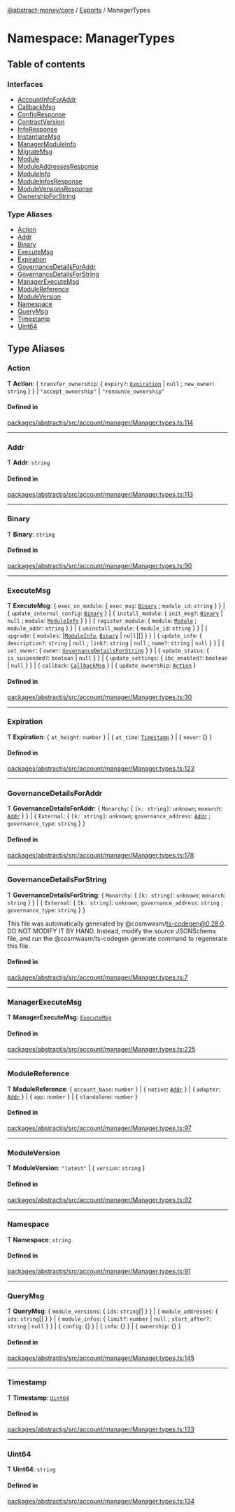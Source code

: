 [@abstract-money/core](../README.md) / [Exports](../modules.md) / ManagerTypes

# Namespace: ManagerTypes

## Table of contents

### Interfaces

- [AccountInfoForAddr](../interfaces/ManagerTypes.AccountInfoForAddr.md)
- [CallbackMsg](../interfaces/ManagerTypes.CallbackMsg.md)
- [ConfigResponse](../interfaces/ManagerTypes.ConfigResponse.md)
- [ContractVersion](../interfaces/ManagerTypes.ContractVersion.md)
- [InfoResponse](../interfaces/ManagerTypes.InfoResponse.md)
- [InstantiateMsg](../interfaces/ManagerTypes.InstantiateMsg.md)
- [ManagerModuleInfo](../interfaces/ManagerTypes.ManagerModuleInfo.md)
- [MigrateMsg](../interfaces/ManagerTypes.MigrateMsg.md)
- [Module](../interfaces/ManagerTypes.Module.md)
- [ModuleAddressesResponse](../interfaces/ManagerTypes.ModuleAddressesResponse.md)
- [ModuleInfo](../interfaces/ManagerTypes.ModuleInfo.md)
- [ModuleInfosResponse](../interfaces/ManagerTypes.ModuleInfosResponse.md)
- [ModuleVersionsResponse](../interfaces/ManagerTypes.ModuleVersionsResponse.md)
- [OwnershipForString](../interfaces/ManagerTypes.OwnershipForString.md)

### Type Aliases

- [Action](ManagerTypes.md#action)
- [Addr](ManagerTypes.md#addr)
- [Binary](ManagerTypes.md#binary)
- [ExecuteMsg](ManagerTypes.md#executemsg)
- [Expiration](ManagerTypes.md#expiration)
- [GovernanceDetailsForAddr](ManagerTypes.md#governancedetailsforaddr)
- [GovernanceDetailsForString](ManagerTypes.md#governancedetailsforstring)
- [ManagerExecuteMsg](ManagerTypes.md#managerexecutemsg)
- [ModuleReference](ManagerTypes.md#modulereference)
- [ModuleVersion](ManagerTypes.md#moduleversion)
- [Namespace](ManagerTypes.md#namespace)
- [QueryMsg](ManagerTypes.md#querymsg)
- [Timestamp](ManagerTypes.md#timestamp)
- [Uint64](ManagerTypes.md#uint64)

## Type Aliases

### Action

Ƭ **Action**: { `transfer_ownership`: { `expiry?`: [`Expiration`](ManagerTypes.md#expiration) \| ``null`` ; `new_owner`: `string`  }  } \| ``"accept_ownership"`` \| ``"renounce_ownership"``

#### Defined in

[packages/abstractjs/src/account/manager/Manager.types.ts:114](https://github.com/AbstractSDK/frontend/blob/07410073/packages/abstractjs/src/account/manager/Manager.types.ts#L114)

___

### Addr

Ƭ **Addr**: `string`

#### Defined in

[packages/abstractjs/src/account/manager/Manager.types.ts:113](https://github.com/AbstractSDK/frontend/blob/07410073/packages/abstractjs/src/account/manager/Manager.types.ts#L113)

___

### Binary

Ƭ **Binary**: `string`

#### Defined in

[packages/abstractjs/src/account/manager/Manager.types.ts:90](https://github.com/AbstractSDK/frontend/blob/07410073/packages/abstractjs/src/account/manager/Manager.types.ts#L90)

___

### ExecuteMsg

Ƭ **ExecuteMsg**: { `exec_on_module`: { `exec_msg`: [`Binary`](ManagerTypes.md#binary) ; `module_id`: `string`  }  } \| { `update_internal_config`: [`Binary`](ManagerTypes.md#binary)  } \| { `install_module`: { `init_msg?`: [`Binary`](ManagerTypes.md#binary) \| ``null`` ; `module`: [`ModuleInfo`](../interfaces/ManagerTypes.ModuleInfo.md)  }  } \| { `register_module`: { `module`: [`Module`](../interfaces/ManagerTypes.Module.md) ; `module_addr`: `string`  }  } \| { `uninstall_module`: { `module_id`: `string`  }  } \| { `upgrade`: { `modules`: [[`ModuleInfo`](../interfaces/ManagerTypes.ModuleInfo.md), [`Binary`](ManagerTypes.md#binary) \| ``null``][]  }  } \| { `update_info`: { `description?`: `string` \| ``null`` ; `link?`: `string` \| ``null`` ; `name?`: `string` \| ``null``  }  } \| { `set_owner`: { `owner`: [`GovernanceDetailsForString`](ManagerTypes.md#governancedetailsforstring)  }  } \| { `update_status`: { `is_suspended?`: `boolean` \| ``null``  }  } \| { `update_settings`: { `ibc_enabled?`: `boolean` \| ``null``  }  } \| { `callback`: [`CallbackMsg`](../interfaces/ManagerTypes.CallbackMsg.md)  } \| { `update_ownership`: [`Action`](ManagerTypes.md#action)  }

#### Defined in

[packages/abstractjs/src/account/manager/Manager.types.ts:30](https://github.com/AbstractSDK/frontend/blob/07410073/packages/abstractjs/src/account/manager/Manager.types.ts#L30)

___

### Expiration

Ƭ **Expiration**: { `at_height`: `number`  } \| { `at_time`: [`Timestamp`](ManagerTypes.md#timestamp)  } \| { `never`: {}  }

#### Defined in

[packages/abstractjs/src/account/manager/Manager.types.ts:123](https://github.com/AbstractSDK/frontend/blob/07410073/packages/abstractjs/src/account/manager/Manager.types.ts#L123)

___

### GovernanceDetailsForAddr

Ƭ **GovernanceDetailsForAddr**: { `Monarchy`: { `[k: string]`: `unknown`; `monarch`: [`Addr`](ManagerTypes.md#addr)  }  } \| { `External`: { `[k: string]`: `unknown`; `governance_address`: [`Addr`](ManagerTypes.md#addr) ; `governance_type`: `string`  }  }

#### Defined in

[packages/abstractjs/src/account/manager/Manager.types.ts:178](https://github.com/AbstractSDK/frontend/blob/07410073/packages/abstractjs/src/account/manager/Manager.types.ts#L178)

___

### GovernanceDetailsForString

Ƭ **GovernanceDetailsForString**: { `Monarchy`: { `[k: string]`: `unknown`; `monarch`: `string`  }  } \| { `External`: { `[k: string]`: `unknown`; `governance_address`: `string` ; `governance_type`: `string`  }  }

This file was automatically generated by @cosmwasm/ts-codegen@0.28.0.
DO NOT MODIFY IT BY HAND. Instead, modify the source JSONSchema file,
and run the @cosmwasm/ts-codegen generate command to regenerate this file.

#### Defined in

[packages/abstractjs/src/account/manager/Manager.types.ts:7](https://github.com/AbstractSDK/frontend/blob/07410073/packages/abstractjs/src/account/manager/Manager.types.ts#L7)

___

### ManagerExecuteMsg

Ƭ **ManagerExecuteMsg**: [`ExecuteMsg`](ManagerTypes.md#executemsg)

#### Defined in

[packages/abstractjs/src/account/manager/Manager.types.ts:225](https://github.com/AbstractSDK/frontend/blob/07410073/packages/abstractjs/src/account/manager/Manager.types.ts#L225)

___

### ModuleReference

Ƭ **ModuleReference**: { `account_base`: `number`  } \| { `native`: [`Addr`](ManagerTypes.md#addr)  } \| { `adapter`: [`Addr`](ManagerTypes.md#addr)  } \| { `app`: `number`  } \| { `standalone`: `number`  }

#### Defined in

[packages/abstractjs/src/account/manager/Manager.types.ts:97](https://github.com/AbstractSDK/frontend/blob/07410073/packages/abstractjs/src/account/manager/Manager.types.ts#L97)

___

### ModuleVersion

Ƭ **ModuleVersion**: ``"latest"`` \| { `version`: `string`  }

#### Defined in

[packages/abstractjs/src/account/manager/Manager.types.ts:92](https://github.com/AbstractSDK/frontend/blob/07410073/packages/abstractjs/src/account/manager/Manager.types.ts#L92)

___

### Namespace

Ƭ **Namespace**: `string`

#### Defined in

[packages/abstractjs/src/account/manager/Manager.types.ts:91](https://github.com/AbstractSDK/frontend/blob/07410073/packages/abstractjs/src/account/manager/Manager.types.ts#L91)

___

### QueryMsg

Ƭ **QueryMsg**: { `module_versions`: { `ids`: `string`[]  }  } \| { `module_addresses`: { `ids`: `string`[]  }  } \| { `module_infos`: { `limit?`: `number` \| ``null`` ; `start_after?`: `string` \| ``null``  }  } \| { `config`: {}  } \| { `info`: {}  } \| { `ownership`: {}  }

#### Defined in

[packages/abstractjs/src/account/manager/Manager.types.ts:145](https://github.com/AbstractSDK/frontend/blob/07410073/packages/abstractjs/src/account/manager/Manager.types.ts#L145)

___

### Timestamp

Ƭ **Timestamp**: [`Uint64`](ManagerTypes.md#uint64)

#### Defined in

[packages/abstractjs/src/account/manager/Manager.types.ts:133](https://github.com/AbstractSDK/frontend/blob/07410073/packages/abstractjs/src/account/manager/Manager.types.ts#L133)

___

### Uint64

Ƭ **Uint64**: `string`

#### Defined in

[packages/abstractjs/src/account/manager/Manager.types.ts:134](https://github.com/AbstractSDK/frontend/blob/07410073/packages/abstractjs/src/account/manager/Manager.types.ts#L134)
